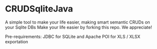 # CRUDSqliteJava
A simple tool to make your life easier, making smart semantic CRUDs on your Sqlite DBs
Make your life easier by forking this repo. We appreciate!

Pre-requirements:
JDBC for SQLite and
Apache POI for XLS / XLSX exportation
